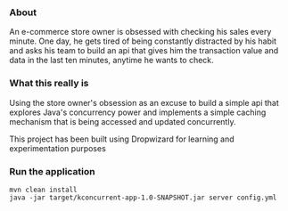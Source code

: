 ### About
 An e-commerce store owner is obsessed with checking his sales every minute. One day, he gets tired of being constantly distracted by his habit and asks his team to build an api that gives him the transaction value and data in the last ten minutes, anytime he wants to check.

### What this really is
Using the store owner's obsession as an excuse to build a simple api that explores Java's concurrency power and implements a simple caching mechanism that is being accessed and updated concurrently.

This project has been built using Dropwizard for learning and experimentation purposes

### Run the application
    mvn clean install
    java -jar target/kconcurrent-app-1.0-SNAPSHOT.jar server config.yml

